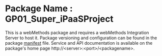 # Package Name : GP01_Super_iPaaSProject
This is a webMethods package and requires a webMethods Integration Server to host it. Package versioning and configuration can be found in the package [manifest](./GP01_Super_iPaaSProject/manifest.v3) file. Service and API documentation is available on the package's home page http://&lt;server&gt;:&lt;port&gt;/&lt;packagename>.